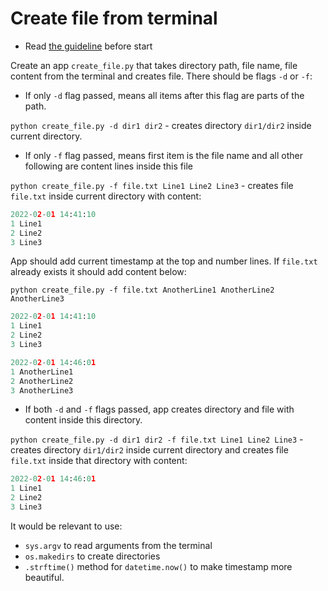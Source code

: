 # Create file from terminal

- Read [the guideline](https://github.com/mate-academy/py-task-guideline/blob/main/README.md) before start

Create an app `create_file.py` that takes directory path, file name, file
content from the terminal and creates file. There should be flags `-d` or `-f`:

- If only `-d` flag passed, means all items after this flag are parts of the
path.

`python create_file.py -d dir1 dir2` - creates directory `dir1/dir2` inside
current directory.
- If only `-f` flag passed, means first item is the file name and all other
following are content lines inside this file

`python create_file.py -f file.txt Line1 Line2 Line3` - creates
file `file.txt` inside current directory with content:
```python
2022-02-01 14:41:10
1 Line1
2 Line2
3 Line3
```
App should add current timestamp at the top and number lines. If `file.txt`
already exists it should add content below:

`python create_file.py -f file.txt AnotherLine1 AnotherLine2 
AnotherLine3`
```python
2022-02-01 14:41:10
1 Line1
2 Line2
3 Line3

2022-02-01 14:46:01
1 AnotherLine1
2 AnotherLine2
3 AnotherLine3
```


- If both `-d` and `-f` flags passed, app creates directory and
file with content inside this directory.

`python create_file.py -d dir1 dir2 -f file.txt Line1 Line2 Line3` - 
creates directory `dir1/dir2` inside current directory and 
creates file `file.txt`
inside that directory with content:
```python
2022-02-01 14:46:01
1 Line1
2 Line2
3 Line3
```
It would be relevant to use:
- `sys.argv` to read arguments from the terminal
- `os.makedirs` to create directories
- `.strftime()` method for `datetime.now()` to make timestamp
more beautiful.